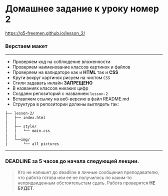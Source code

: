 # Домашнее задание к уроку номер 2

https://g5-freemen.github.io/lesson_2/

### Верстаем макет 

***

+ Проверяем код на соблюдение вложенности
+ Проверяем наименование классов картинок и файлов
+ Проверяем на валидаторе как и **HTML** так и **CSS**
+ Круги вокруг картинок рисуем на чистом ```CSS```
+ Стили задавать инлайн **ЗАПРЕЩЕНО**
+ В названиях классов никаких цифр
+ Создаем репозиторий с названием ```lesson-2```
+ Вставляем ссылку на веб-версию в файл README.md
+ Структура в репозитории должны выглядеть так:

```
├── lesson-2/
│   ├── index.html
|   | 
│   ├── style/
|   |   └── main.css
|   |
│   └──img/
|       └── all pictures
```

***

### DEADLINE за 5 часов до начала следующей лекции.

> Кто не напишет до deadline в личные сообщения преподавателю, что работа готова или ее не получилось по каким-то непридвиденным обстоятельстам сдать. Работа проверятся **НЕ БУДЕТ**.
